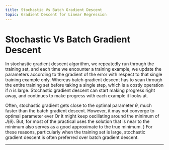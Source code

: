 ```yaml
---
title: Stochastic Vs Batch Gradient Descent
topic: Gradient Descent for Linear Regression
---
```


# Stochastic Vs Batch Gradient Descent

In stochastic gradient descent algorithm, we repeatedly run through the training set, and each time we encounter a training example, we update the parameters according to the gradient of the error with respect to that single training example only. Whereas batch gradient descent has to scan through the entire training set before taking a single step, which is a costly operation if $n$ is large. Stochastic gradient descent can start making progress right away, and continues to make progress with each example it looks at.

Often, stochastic gradient gets close to the optimal parameter $\theta$, much faster than the batch gradient descent. However, it may not converge to optimal parameter ever Or it might keep oscillating around the minimum of $J(\theta)$. But, for most of the practical uses the solution that is near to the minimum also serves as a good approximate to the true minimum. ) For these reasons, particularly when the training set is large, stochastic gradient descent is often preferred over batch gradient descent.

---